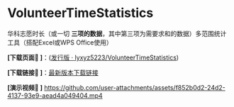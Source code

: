 # VolunteerTimeStatistics

华科志愿时长（或一切 **三项的数据**，其中第三项为需要求和的数据）多范围统计工具（搭配Excel或WPS Office使用）

**[下载页面🚀️ ]**：([发行版 · lyxyz5223/VolunteerTimeStatistics](https://github.com/lyxyz5223/VolunteerTimeStatistics/releases/))

**[下载链接🎉️ ]**：[最新版本下载链接](https://github.com/lyxyz5223/VolunteerTimeStatistics/releases/latest)


**[演示视频👀️  ]**
https://github.com/user-attachments/assets/f852b0d2-24d2-4137-93e9-aead4a049404.mp4

